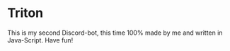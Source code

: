 # Triton
This is my second Discord-bot, this time 100% made by me and written in Java-Script. Have fun!
